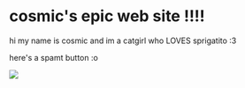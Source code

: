 <h1 {color: #e0005b}>cosmic's epic web site !!!!</h1>

<p>hi my name is cosmic and im a catgirl who LOVES sprigatito :3</p>

<p>here's a spamt button :o</p>
<img src="https://cdn.discordapp.com/attachments/896946071501144065/1047343647097626704/transfer_kromer_now.gif">
